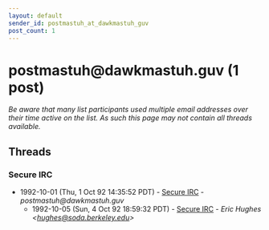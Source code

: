 ```yaml
---
layout: default
sender_id: postmastuh_at_dawkmastuh_guv
post_count: 1
---
```


# postmastuh<span>@</span>dawkmastuh.guv (1 post)

_Be aware that many list participants used multiple email addresses over their time active on the list. As such this page may not contain all threads available._

## Threads

### Secure IRC
+ 1992-10-01 (Thu, 1 Oct 92 14:35:52 PDT) - [Secure IRC](/archive/1992/10/a8d50d0146991c77ec293ad75b779dc92d472af8a664bea3ab59270da213f142) - _postmastuh@dawkmastuh.guv_
  + 1992-10-05 (Sun, 4 Oct 92 18:59:32 PDT) - [Secure IRC](/archive/1992/10/920f54397de592454fa688f71146bf88ca608b796b00fcf8cce1760b83938f5e) - _Eric Hughes \<hughes@soda.berkeley.edu\>_

